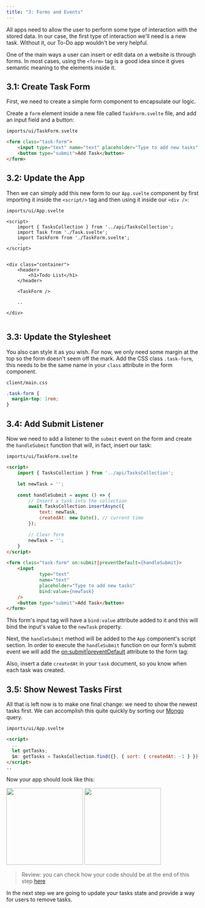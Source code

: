 ```yaml
---
title: "3: Forms and Events"
---
```


All apps need to allow the user to perform some type of interaction with the stored data. In our case, the first type of interaction we'll need is a new task. Without it, our To-Do app wouldn't be very helpful.  

One of the main ways a user can insert or edit data on a website is through forms. In most cases, using the `<form>` tag is a good idea since it gives semantic meaning to the elements inside it.

## 3.1: Create Task Form

First, we need to create a simple form component to encapsulate our logic.

Create a `form` element inside a new file called `TaskForm.svelte` file, and add an input field and a button:

`imports/ui/TaskForm.svelte`
```html
<form class="task-form">
    <input type="text" name="text" placeholder="Type to add new tasks" />
    <button type="submit">Add Task</button>
</form>

```

## 3.2: Update the App

Then we can simply add this new form to our `App.svelte` component by first importing it inside the `<script/>` tag and then using it inside our `<div />`:

`imports/ui/App.svelte`

```sveltehtml
<script>
    import { TasksCollection } from '../api/TasksCollection';
    import Task from './Task.svelte';
    import TaskForm from './TaskForm.svelte';
    ..
</script>


<div class="container">
    <header>
        <h1>Todo List</h1>
    </header>

    <TaskForm />
    
    ..
    
</div>


```

## 3.3: Update the Stylesheet

You also can style it as you wish. For now, we only need some margin at the top so the form doesn't seem off the mark. Add the CSS class `.task-form`, this needs to be the same name in your `class` attribute in the form component.

`client/main.css`
```css
.task-form {
  margin-top: 1rem;
}
```

## 3.4: Add Submit Listener

Now we need to add a listener to the `submit` event on the form and create the `handleSubmit` function that will, in fact, insert our task:

`imports/ui/TaskForm.svelte`

```html
<script>
    import { TasksCollection } from '../api/TasksCollection';

    let newTask = '';

    const handleSubmit = async () => {
        // Insert a task into the collection
        await TasksCollection.insertAsync({
            text: newTask,
            createdAt: new Date(), // current time
        });

        // Clear form
        newTask = '';
    }
</script>

<form class="task-form" on:submit|preventDefault={handleSubmit}>
    <input
            type="text"
            name="text"
            placeholder="Type to add new tasks"
            bind:value={newTask}
    />
    <button type="submit">Add Task</button>
</form>
```

This form's input tag will have a `bind:value` attribute added to it and this will bind the input's value to the `newTask` property.

Next, the `handleSubmit` method will be added to the `App` component's script section. In order to execute the `handleSubmit` function on our form's submit event we will add the [on:submit|preventDefault](https://svelte.dev/docs#on_element_event) attribute to the form tag:

Also, insert a date `createdAt` in your `task` document, so you know when each task was created.

## 3.5: Show Newest Tasks First

All that is left now is to make one final change: we need to show the newest tasks first. We can accomplish this quite quickly by sorting our [Mongo](https://guide.meteor.com/collections.html#mongo-collections) query.

`imports/ui/App.svelte`

```html
<script>
  ..
  let getTasks;
  $m: getTasks = TasksCollection.find({}, { sort: { createdAt: -1 } }).fetchAsync()
</script>
..
```

Now your app should look like this:

<img width="200px" src="/simple-todos/assets/step03-form-new-task.png"/>

<img width="200px" src="/simple-todos/assets/step03-new-task-on-list.png"/>

> Review: you can check how your code should be at the end of this step [here](https://github.com/meteor/svelte-tutorial/tree/master/src/simple-todos/step03) 

In the next step we are going to update your tasks state and provide a way for users to remove tasks.
